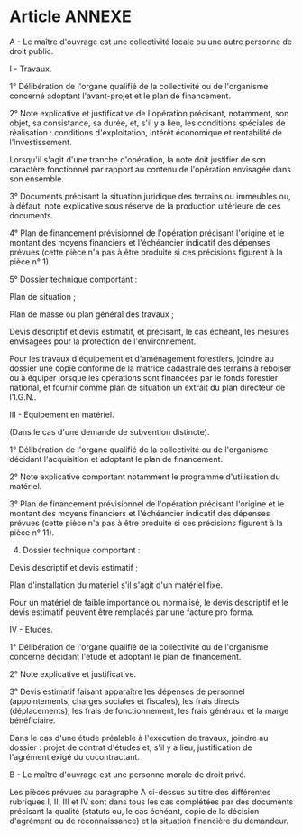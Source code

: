 # Article ANNEXE

A - Le maître d'ouvrage est une collectivité locale ou une autre personne de droit public.

I - Travaux.

1° Délibération de l'organe qualifié de la collectivité ou de l'organisme concerné adoptant l'avant-projet et le plan de financement.

2° Note explicative et justificative de l'opération précisant, notamment, son objet, sa consistance, sa durée, et, s'il y a lieu, les conditions spéciales de réalisation : conditions d'exploitation, intérêt économique et rentabilité de l'investissement.

Lorsqu'il s'agit d'une tranche d'opération, la note doit justifier de son caractère fonctionnel par rapport au contenu de l'opération envisagée dans son ensemble.

3° Documents précisant la situation juridique des terrains ou immeubles ou, à défaut, note explicative sous réserve de la production ultérieure de ces documents.

4° Plan de financement prévisionnel de l'opération précisant l'origine et le montant des moyens financiers et l'échéancier indicatif des dépenses prévues (cette pièce n'a pas à être produite si ces précisions figurent à la pièce n° 1).

5° Dossier technique comportant :

Plan de situation ;

Plan de masse ou plan général des travaux ;

Devis descriptif et devis estimatif, et précisant, le cas échéant, les mesures envisagées pour la protection de l'environnement.

Pour les travaux d'équipement et d'aménagement forestiers, joindre au dossier une copie conforme de la matrice cadastrale des terrains à reboiser ou à équiper lorsque les opérations sont financées par le fonds forestier national, et fournir comme plan de situation un extrait du plan directeur de l'I.G.N..

III - Equipement en matériel.

(Dans le cas d'une demande de subvention distincte).

1° Délibération de l'organe qualifié de la collectivité ou de l'organisme décidant l'acquisition et adoptant le plan de financement.

2° Note explicative comportant notamment le programme d'utilisation du matériel.

3° Plan de financement prévisionnel de l'opération précisant l'origine et le montant des moyens financiers et l'échéancier indicatif des dépenses prévues (cette pièce n'a pas à être produite si ces précisions figurent à la pièce n° 11).

4. Dossier technique comportant :

Devis descriptif et devis estimatif ;

Plan d'installation du matériel s'il s'agit d'un matériel fixe.

Pour un matériel de faible importance ou normalisé, le devis descriptif et le devis estimatif peuvent être remplacés par une facture pro forma.

IV - Etudes.

1° Délibération de l'organe qualifié de la collectivité ou de l'organisme concerné décidant l'étude et adoptant le plan de financement.

2° Note explicative et justificative.

3° Devis estimatif faisant apparaître les dépenses de personnel (appointements, charges sociales et fiscales), les frais directs (déplacements), les frais de fonctionnement, les frais généraux et la marge bénéficiaire.

Dans le cas d'une étude préalable à l'exécution de travaux, joindre au dossier : projet de contrat d'études et, s'il y a lieu, justification de l'agrément exigé du cocontractant.

B - Le maître d'ouvrage est une personne morale de droit privé.

Les pièces prévues au paragraphe A ci-dessus au titre des différentes rubriques I, II, III et IV sont dans tous les cas complétées par des documents précisant la qualité (statuts ou, le cas échéant, copie de la décision d'agrément ou de reconnaissance) et la situation financière du demandeur.
